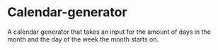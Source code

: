 # Calendar-generator
A calendar generator that takes an input for the amount of days in the month and the day of the week the month starts on.


